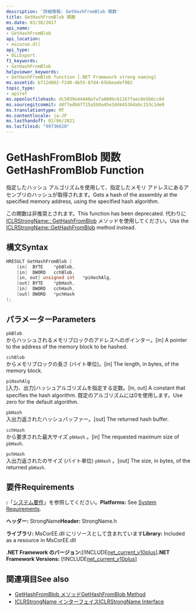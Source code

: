 ```yaml
---
description: '詳細情報: GetHashFromBlob 関数'
title: GetHashFromBlob 関数
ms.date: 03/30/2017
api_name:
- GetHashFromBlob
api_location:
- mscoree.dll
api_type:
- DLLExport
f1_keywords:
- GetHashFromBlob
helpviewer_keywords:
- GetHashFromBlob function [.NET Framework strong naming]
ms.assetid: b712d862-f2d0-4b55-87d4-65bbeadef982
topic_type:
- apiref
ms.openlocfilehash: dc5039e44440afa7a000bc61167faec0e5b6cc84
ms.sourcegitcommit: ddf7edb67715a5b9a45e3dd44536dabc153c1de0
ms.translationtype: MT
ms.contentlocale: ja-JP
ms.lasthandoff: 02/06/2021
ms.locfileid: "99736610"
---
```

# <a name="gethashfromblob-function"></a><span data-ttu-id="26661-103">GetHashFromBlob 関数</span><span class="sxs-lookup"><span data-stu-id="26661-103">GetHashFromBlob Function</span></span>

<span data-ttu-id="26661-104">指定したハッシュ アルゴリズムを使用して、指定したメモリ アドレスにあるアセンブリのハッシュが取得されます。</span><span class="sxs-lookup"><span data-stu-id="26661-104">Gets a hash of the assembly at the specified memory address, using the specified hash algorithm.</span></span>

<span data-ttu-id="26661-105">この関数は非推奨とされます。</span><span class="sxs-lookup"><span data-stu-id="26661-105">This function has been deprecated.</span></span> <span data-ttu-id="26661-106">代わりに [ICLRStrongName:: GetHashFromBlob](../hosting/iclrstrongname-gethashfromblob-method.md) メソッドを使用してください。</span><span class="sxs-lookup"><span data-stu-id="26661-106">Use the [ICLRStrongName::GetHashFromBlob](../hosting/iclrstrongname-gethashfromblob-method.md) method instead.</span></span>

## <a name="syntax"></a><span data-ttu-id="26661-107">構文</span><span class="sxs-lookup"><span data-stu-id="26661-107">Syntax</span></span>

```cpp
HRESULT GetHashFromBlob (
    [in]  BYTE    *pbBlob,
    [in]  DWORD   cchBlob,
    [in, out] unsigned int   *piHashAlg,
    [out] BYTE    *pbHash,
    [in]  DWORD   cchHash,
    [out] DWORD   *pchHash
);
```

## <a name="parameters"></a><span data-ttu-id="26661-108">パラメーター</span><span class="sxs-lookup"><span data-stu-id="26661-108">Parameters</span></span>

`pbBlob`\
<span data-ttu-id="26661-109">からハッシュされるメモリブロックのアドレスへのポインター。</span><span class="sxs-lookup"><span data-stu-id="26661-109">[in] A pointer to the address of the memory block to be hashed.</span></span>

`cchBlob`\
<span data-ttu-id="26661-110">からメモリブロックの長さ (バイト単位)。</span><span class="sxs-lookup"><span data-stu-id="26661-110">[in] The length, in bytes, of the memory block.</span></span>

`piHashAlg`\
<span data-ttu-id="26661-111">[入力、出力]ハッシュアルゴリズムを指定する定数。</span><span class="sxs-lookup"><span data-stu-id="26661-111">[in, out] A constant that specifies the hash algorithm.</span></span> <span data-ttu-id="26661-112">既定のアルゴリズムには0を使用します。</span><span class="sxs-lookup"><span data-stu-id="26661-112">Use zero for the default algorithm.</span></span>

`pbHash`\
<span data-ttu-id="26661-113">入出力返されたハッシュバッファー。</span><span class="sxs-lookup"><span data-stu-id="26661-113">[out] The returned hash buffer.</span></span>

`cchHash`\
<span data-ttu-id="26661-114">から要求された最大サイズ `pbHash` 。</span><span class="sxs-lookup"><span data-stu-id="26661-114">[in] The requested maximum size of `pbHash`.</span></span>

`pchHash`\
<span data-ttu-id="26661-115">入出力返されたのサイズ (バイト単位) `pbHash` 。</span><span class="sxs-lookup"><span data-stu-id="26661-115">[out] The size, in bytes, of the returned `pbHash`.</span></span>

## <a name="requirements"></a><span data-ttu-id="26661-116">要件</span><span class="sxs-lookup"><span data-stu-id="26661-116">Requirements</span></span>

<span data-ttu-id="26661-117">**:**「[システム要件](../../get-started/system-requirements.md)」を参照してください。</span><span class="sxs-lookup"><span data-stu-id="26661-117">**Platforms:** See [System Requirements](../../get-started/system-requirements.md).</span></span>

<span data-ttu-id="26661-118">**ヘッダー:** StrongName</span><span class="sxs-lookup"><span data-stu-id="26661-118">**Header:** StrongName.h</span></span>

<span data-ttu-id="26661-119">**ライブラリ:** MsCorEE.dll にリソースとして含まれています</span><span class="sxs-lookup"><span data-stu-id="26661-119">**Library:** Included as a resource in MsCorEE.dll</span></span>

<span data-ttu-id="26661-120">**.NET Framework のバージョン:**[!INCLUDE[net_current_v10plus](../../../../includes/net-current-v10plus-md.md)]</span><span class="sxs-lookup"><span data-stu-id="26661-120">**.NET Framework Versions:** [!INCLUDE[net_current_v10plus](../../../../includes/net-current-v10plus-md.md)]</span></span>

## <a name="see-also"></a><span data-ttu-id="26661-121">関連項目</span><span class="sxs-lookup"><span data-stu-id="26661-121">See also</span></span>

- [<span data-ttu-id="26661-122">GetHashFromBlob メソッド</span><span class="sxs-lookup"><span data-stu-id="26661-122">GetHashFromBlob Method</span></span>](../hosting/iclrstrongname-gethashfromblob-method.md)
- [<span data-ttu-id="26661-123">ICLRStrongName インターフェイス</span><span class="sxs-lookup"><span data-stu-id="26661-123">ICLRStrongName Interface</span></span>](../hosting/iclrstrongname-interface.md)
